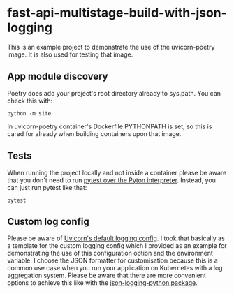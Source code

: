 # fast-api-multistage-build-with-json-logging
This is an example project to demonstrate the use of the uvicorn-poetry image.
It is also used for testing that image.

## App module discovery
Poetry does add your project's root directory already to sys.path. You can check this with:
```shell
python -m site
```
In uvicorn-poetry container's Dockerfile PYTHONPATH is set, so this is cared for already when building containers
upon that image.

## Tests
When running the project locally and not inside a container please be aware that
you don't need to run
[pytest over the Pyton interpreter](https://docs.pytest.org/en/6.2.x/goodpractices.html#tests-outside-application-code).
Instead, you can just run pytest like that:
```shell
pytest
```

## Custom log config
Please be aware of [Uvicorn's default logging config](https://github.com/encode/uvicorn/blob/master/uvicorn/config.py).
I took that basically as a template for the custom logging config which I provided as an example for demonstrating
the use of this configuration option and the environment variable. I choose the JSON formatter for customisation because
this is a common use case when you run your application on Kubernetes with a log aggregation system. 
Please be aware that there are more convenient options to achieve this like with the
[json-logging-python package](https://github.com/bobbui/json-logging-python).
